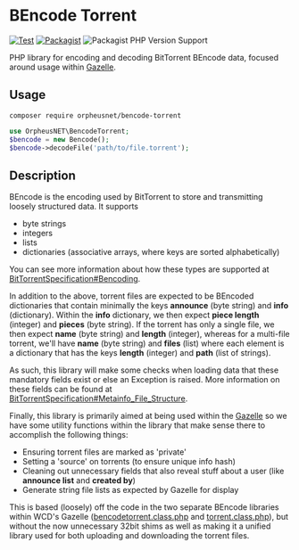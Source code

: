 BEncode Torrent
===============

[![Test](https://github.com/OPSnet/bencode-torrent/workflows/Test/badge.svg?branch=master&event=push)](https://github.com/OPSnet/bencode-torrent/actions?query=workflow%3ATest+branch%3Amaster+event%3Apush)
[![Packagist](https://img.shields.io/packagist/v/orpheusnet/bencode-torrent.svg)](https://packagist.org/packages/orpheusnet/bencode-torrent)
![Packagist PHP Version Support](https://img.shields.io/packagist/php-v/orpheusnet/bencode-torrent)

PHP library for encoding and decoding BitTorrent BEncode data, focused around usage within
[Gazelle](https://github.com/OPSnet/Gazelle).

Usage
-----
`composer require orpheusnet/bencode-torrent`

```php
use OrpheusNET\BencodeTorrent;
$bencode = new Bencode();
$bencode->decodeFile('path/to/file.torrent');
```

Description
-----------

BEncode is the encoding used by BitTorrent to store and transmitting loosely structured data. It supports
* byte strings
* integers
* lists
* dictionaries (associative arrays, where keys are sorted alphabetically)

You can see more information about how these types are supported at 
[BitTorrentSpecification#Bencoding](https://wiki.theory.org/index.php/BitTorrentSpecification#Bencoding).

In addition to the above, torrent files are expected to be BEncoded dictionaries that contain minimally the keys
__announce__ (byte string) and __info__ (dictionary). Within the __info__ dictionary, we then expect __piece length__ 
(integer) and __pieces__ (byte string). If the torrent has only a single file, we then expect __name__ (byte string)
and __length__ (integer), whereas for a multi-file torrent, we'll have __name__ (byte string) and __files__ (list)
where each element is a dictionary that has the keys __length__ (integer) and __path__ (list of strings).

As such, this library will make some checks when loading data that these mandatory fields exist or else an Exception is
raised. More information on these fields can be found at 
[BitTorrentSpecification#Metainfo_File_Structure](https://wiki.theory.org/index.php/BitTorrentSpecification#Metainfo_File_Structure).

Finally, this library is primarily aimed at being used within the [Gazelle](https://github.com/OPSnet/Gazelle) so
we have some utility functions within the library that make sense there to accomplish the following things:
* Ensuring torrent files are marked as 'private'
* Setting a 'source' on torrents (to ensure unique info hash)
* Cleaning out unnecessary fields that also reveal stuff about a user (like __announce list__ and __created by__)
* Generate string file lists as expected by Gazelle for display

This is based (loosely) off the code in the two separate BEncode libraries within WCD's Gazelle 
([bencodetorrent.class.php](https://github.com/WhatCD/Gazelle/blob/master/classes/bencodetorrent.class.php) and 
[torrent.class.php](https://github.com/WhatCD/Gazelle/blob/master/classes/torrent.class.php)), but without the now
unnecessary 32bit shims as well as making it a unified library used for both uploading and downloading the torrent files.
